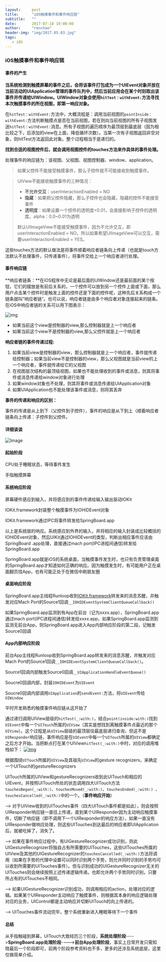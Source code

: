 ```yaml
---
layout:     post
title:      "iOS触摸事件和事件响应链"
subtitle:   ""
date:       2017-07-18 19:00:00
author:     "renchao"
header-img: "img/2017.05.03.jpg"
tags: 
   - iOS
---
```




### iOS触摸事件和事件响应链

#### 事件的产生

**当系统检测到触摸屏幕的事件之后，会将该事件打包成为一个UIEvent对象并放在当前活动的UIApplication管理的事件队列中，然后当前应用会在某个时刻取出该事件并传递给UIWindow。UIWindow对象会使用`hitTest：withEvent:`方法寻找本次触摸事件的所在视图，即第一响应对象。**

在`hitTest：withEvent:`方法中，大概流程是：调用当前视图的`pointInside：withEvent:`方法判断触摸点是否在当前视图，若在则向当前视图的所有子视图发送`hitTest：withEvent:`消息。所有子视图的遍历顺序为最顶层到最底层（因为相比较之下，后添加的view在上面，降低循环次数）。当第一次有子视图返回非空对象，则hitTest方法返回此对象。整个过程相当于是递归的。

**找到合适的视图控件后，就会调用视图控件的touches方法来作具体的事件处理。**

处理事件的响应链为：该视图、父视图、视图控制器、window、application。

> 如果父控件不能接受触摸事件，那么子控件就不可能接收到触摸事件。

> UIView不能接收触摸事件的三种情况：
>
> - **不允许交互**：userInteractionEnabled = NO
> - **隐藏**：如果把父控件隐藏，那么子控件也会隐藏，隐藏的控件不能接受事件
> - **透明度**：如果设置一个控件的透明度<0.01，会直接影响子控件的透明度。alpha：0.0~0.01为透明
>
> 默认UIImageView不能接受触摸事件，因为不允许交互，即userInteractionEnabled = NO，所以如果希望UIImageView可以交互，需要userInteractionEnabled = YES。

这些touches方法的默认做法是将事件顺着响应者链条向上传递（也就是touch方法默认不处理事件，只传递事件），将事件交给上一个响应者进行处理。

#### 事件响应链

**响应者链条：**在iOS程序中无论是最后面的UIWindow还是最前面的某个按钮，它们的摆放是有前后关系的，一个控件可以放到另一个控件上面或下面，那么用户点击某个控件时是触发上面的控件还是下面的控件呢，这种先后关系构成一个链条就叫“响应者链”。也可以说，响应者链是由多个响应者对象连接起来的链条。在iOS中响应者链的关系可以用下图表示：

![img](http://upload-images.jianshu.io/upload_images/1055199-2a49a16e1e483b5c.png?imageMogr2/auto-orient/strip%7CimageView2/2/w/1240)

- 如果当前这个view是控制器的view,那么控制器就是上一个响应者
- 如果当前这个view不是控制器的view,那么父控件就是上一个响应者

**响应者链的事件传递过程:**

1. 如果当前view是控制器的view，那么控制器就是上一个响应者，事件就传递给控制器；如果当前view不是控制器的view，那么父视图就是当前view的上一个响应者，事件就传递给它的父视图
2. 在视图层次结构的最顶级视图，如果也不能处理收到的事件或消息，则其将事件或消息传递给window对象进行处理
3. 如果window对象也不处理，则其将事件或消息传递给UIApplication对象
4. 如果UIApplication也不能处理该事件或消息，则将其丢弃

**事件的传递和响应的区别：**

事件的传递是从上到下（父控件到子控件），事件的响应是从下到上（顺着响应者链条向上传递：子控件到父控件。

#### 详细谈谈



![Image](C:\Users\Administrator\Desktop\renchao0711.github.io\img\in-post\Image.png)

#### 起始阶段

CPU处于睡眠状态，等待事件发生

手指触摸屏幕

#### 系统响应阶段

屏幕硬件感应到输入，并将感应到的事件传递给输入输出驱动IOKit

IOKit.framework封装整个触摸事件为IOHIDEvent对象

IOKit.framework通过IPC将事件转发给SpringBoard.app

以上是系统层的响应。系统感应到外界的输入，并将相应的输入封装成比较概括的IOHIDEvent对象，然后UIKit通过IOHIDEvent的类型，判断出相应事件应该由SpringBoard .app处理，直接通过mach port(IPC进程间通信)转发给SpringBoard.app

SpringBoard.app就是iOS的系统桌面，当触摸事件发生时，也只有负责管理桌面的SpringBoard.app才知道如何正确的响应。因为触摸发生时，有可能用户正在桌面翻页找App，也有可能正处于在微信中刷朋友圈

#### 桌面响应阶段

SpringBoard.app主线程Runloop收到[IOKit.framework](https://developer.apple.com/reference/iokit)转发来的消息苏醒，并触发对应Mach Port的Source1回调`__IOHIDEventSystemClientQueueCallback()`

如果SpringBoard.app监测到有App在前台（记为xxxx.app），SpringBoard.app通过mach port(IPC进程间通信)转发给xxxx.app，如果SpringBoard.app监测到监测无前台App，则SpringBoard.app进入App内部响应阶段的第二段，记触发Source0回调

#### App内部响应阶段

前台App主线程Runloop收到SpringBoard.app转发来的消息苏醒，并触发对应Mach Port的Source1回调`__IOHIDEventSystemClientQueueCallback()`。

Source1回调内部触发Source0回调`__UIApplicationHandleEventQueue()`

Soucre0回调内部，封装`IOHIDEvent`为`UIEvent`

Soucre0回调内部调用`UIApplication`的`sendEvent:`方法，将`UIEvent`传给`UIWindow`

平时开发熟悉的触摸事件响应链从这开始了

通过递归调用UIView层级的`hitTest(_:with:)`，结合`point(inside:with:)`找到`UIEvent`中每一个`UITouch`所属的`UIView`（其实是想找到离触摸事件点最近的那个`UIView`）。这个过程是从`UIView`层级的最顶层往最底层递归查询，但这不是`UIResponder`响应链，事件响应是在`UIEvent`中每一个`UITouch`所属的`UIView`都确定之后方才开始。当把断点打在某个UIView`hitTest(_:with:)`中时，对应的调用堆栈如下：
[![img](file:///C:/Users/Administrator/AppData/Local/Temp/enhtmlclip/Image.png)](http://shellhue.github.io/images/calltraceoftouching.png)

根据围绕`UITouch`所属的`UIView`及其祖先`UIView`的gesture recognizers，来确定一个UITouch的gestureRecognizers

UITouch所属的UIView和gestureRecognizers收到此UITouch和相应的UIEvent，并按照UITouch所处的状态调用四大UITouch方法`touchesBegan(_:with:)`、`touchesMoved(_:with:)`、`touchesEnded(_:with:) `、`touchesCancelled(_:with:)`中的一个。（**事件响应开始**）

—-> 对于UIView收到的UITouches事件（四大UITouch事件都是如此），则会按照UIResponder响应链一直往上传递，直到某个UIResponder因为主动响应触摸事件，切断了响应链（即不调用下一个UIResponder的响应方法），如果一直没有UIResponder做响应处理，则这些UITouches到达最后的响应者即UIApplication后，就被吃掉了，消失了。

—-> 如果在事件响应过程中，有UIGestureRecognizer成功识别，则此UIGestureRecognizer将独自占有所需要的UITouches，这些UITouches所属的UIView及其他的UIGestureRecognizer的`touchesCancelled(_:with:)`方法将调用（如果在手势的代理中设置可以同时识别两个手势，则允许同时识别的手势均可以收到所需要的UITouches事件）。但与识别成功的UIGestureRecognizer无关的UITouches则会继续按照上述传递逻辑传递。也即允许两个手势同时识别，只要所占有的UITouches不相同。

—-> 如果UIGestureRecognizer识别成功，则调用相应的action，处理对应的逻辑。如果某个UIResponder主动响应了触摸事件，则根据其本身的响应逻辑处理对应的业务，UIControl都是主动响应并切断UITouch的向上传递的。

—-> UITouches事件流动完毕，整个系统重新进入睡眠等待下一个事件

#### 总结

从手指触碰到屏幕，UITouch大致经历三个阶段，**系统处理阶段**---->**SpringBoard.app处理阶段**---->**前台App处理阶段**，事实上日常开发只需知晓最后一个阶段即可，前两个阶段参考资料也不多，更多的还涉及系统底层，这里仅做简单介绍。